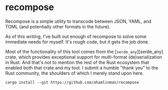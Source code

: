 # recompose

Recompose is a simple utility to transcode between JSON, YAML, and TOML (and
potentially other formats in the future).

As of this writing, I've built out enough of recompose to solve some immediate
needs for myself. It's rough code, but it gets the job done.

Most of the functionality of this tool comes from the [`serde_any`][serde_any]
crate, which provides exceptional support for multi-format (de)serialization in
Rust. And that's not to mention the rest of the Rust ecosystem that enabled
both that crate and my tool. I submit a humble "thank you" to the Rust
community, the shoulders of which I merely stand upon here.

```
cargo install --git https://github.com/ahamlinman/recompose
```
